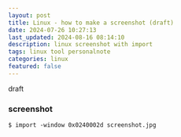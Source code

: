 ```yaml
---
layout: post
title: Linux - how to make a screenshot (draft)
date: 2024-07-26 10:27:13
last_updated: 2024-08-16 08:14:10
description: linux screenshot with import
tags: linux tool personalnote
categories: linux
featured: false
---
```


draft

### screenshot

```markup
$ import -window 0x0240002d screenshot.jpg
```
